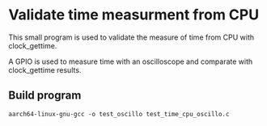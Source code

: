 # Validate time measurment from CPU
This small program is used to validate the measure of time from CPU with clock_gettime.

A GPIO is used to measure time with an oscilloscope and comparate with clock_gettime results.

## Build program

    aarch64-linux-gnu-gcc -o test_oscillo test_time_cpu_oscillo.c

